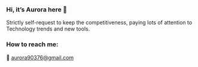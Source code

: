 ### Hi, it’s Aurora here 👋

Strictly self-request to keep the competitiveness, paying lots of attention to Technology trends and new tools.

### How to reach me: 
📧 <aurora90376@gmail.com>
